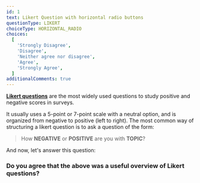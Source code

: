 ```yaml
---
id: 1
text: Likert Question with horizontal radio buttons
questionType: LIKERT
choiceType: HORIZONTAL_RADIO
choices:
  [
    'Strongly Disagree',
    'Disagree',
    'Neither agree nor disagree',
    'Agree',
    'Strongly Agree',
  ]
additionalComments: true
---
```


**[Likert questions](https://en.wikipedia.org/wiki/Likert_scale)** are the most widely used questions to study positive and negative scores in surveys.

It usually uses a 5-point or 7-point scale with a neutral option, and is organized from negative to positive (left to right). The most common way of structuring a likert question is to ask a question of the form:

> How **NEGATIVE** or **POSITIVE** are you with **TOPIC**?

And now, let's answer this question:

### Do you agree that the above was a useful overview of Likert questions?
